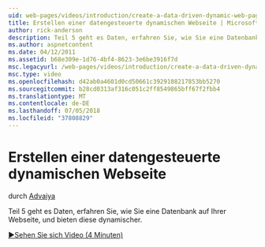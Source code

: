 ```yaml
---
uid: web-pages/videos/introduction/create-a-data-driven-dynamic-web-page
title: Erstellen einer datengesteuerte dynamischen Webseite | Microsoft-Dokumentation
author: rick-anderson
description: Teil 5 geht es Daten, erfahren Sie, wie Sie eine Datenbank auf Ihrer Webseite, und bieten diese dynamischer.
ms.author: aspnetcontent
ms.date: 04/12/2011
ms.assetid: b68e309e-1d76-4bf4-8623-3e6be3916f7d
msc.legacyurl: /web-pages/videos/introduction/create-a-data-driven-dynamic-web-page
msc.type: video
ms.openlocfilehash: d42ab0a4601d0cd50661c3929108217853bb5270
ms.sourcegitcommit: b28cd0313af316c051c2ff8549865bff67f2fbb4
ms.translationtype: MT
ms.contentlocale: de-DE
ms.lasthandoff: 07/05/2018
ms.locfileid: "37808829"
---
```

<a name="create-a-data-driven-dynamic-web-page"></a>Erstellen einer datengesteuerte dynamischen Webseite
====================
durch [Advaiya](https://twitter.com/Advaiyasolns)

Teil 5 geht es Daten, erfahren Sie, wie Sie eine Datenbank auf Ihrer Webseite, und bieten diese dynamischer.

[&#9654;Sehen Sie sich Video (4 Minuten)](https://channel9.msdn.com/Blogs/ASP-NET-Site-Videos/create-a-data-driven-dynamic-web-page)
